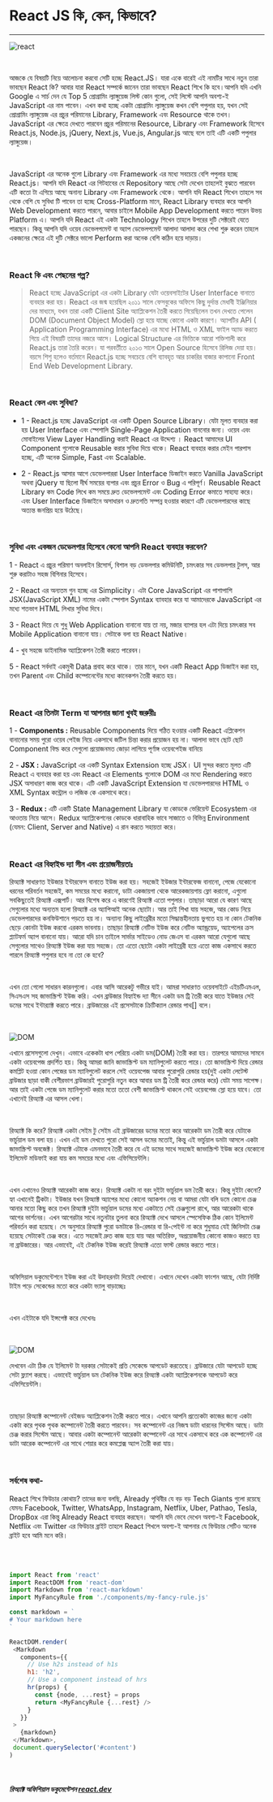 # React JS কি, কেন, কিভাবে?


<hr />

![react](https://media.licdn.com/dms/image/C5612AQEPmt1GFjI2GA/article-inline_image-shrink_400_744/0/1630563505535?e=2147483647&v=beta&t=ujswVn31F8RIhEDdy_Kl5v3fv_skUZDYZ4yHCZw9_98)

</br>

আজকে যে বিষয়টি নিয়ে আলোচনা করবো সেটি হচ্ছে React.JS। যারা একে বারেই এই নামটির সাথে নতুন তারা ভাবছেন React কি? আবার যারা React সম্পর্কে জানেন তারা ভাবছেন React শিখে কি হবে।আপনি যদি এখনি Google এ সার্চ দেন যে Top 5 প্রোগ্রামিং ল্যাঙ্গুয়েজ লিস্ট কোন গুলো, সেই লিস্টে আপনি অবশ্য-ই JavaScript এর নাম পাবেন। এখন কথা হচ্ছে একটা প্রোগ্রামিং ল্যাঙ্গুয়েজ কখন বেশি পপুলার হয়, যখন সেই প্রোগ্রামিং ল্যাঙ্গুয়েজ এর প্রচুর পরিমানের Library, Framework এবং Resource থাকে তখন। JavaScript এর ক্ষেত্রে দেখতে পারবেন প্রচুর পরিমানের Resource, Library এবং Framework হিসেবে React.js, Node.js, jQuery, Next.js, Vue.js, Angular.js আছে বলে তাই এটি একটি পপুলার ল্যাঙ্গুয়েজ।

</br>

JavaScript এর অনেক গুলো Library এবং Framework এর মধ্যে সবচেয়ে বেশি পপুলার হচ্ছে React.js। আপনি যদি React এর গিটহাবের যে Repository আছে সেটা দেখেন তাহলেই বুঝতে পারবেন এটি কতো টা এগিয়ে আছে অনান্য Library এবং Framework থেকে। আপনি যদি React শিখেন তাহলে সব থেকে বেশি যে সুবিধা টি পাবেন তা হচ্ছে Cross-Platform মানে, React Library ব্যবহার করে আপনি Web Development করতে পারনে, আবার চাইলে Mobile App Development করতে পারেন উভয় Platform এ। আপনি যদি React এই একটা Technology শিখেন তাহলে উপরের দুটি সেক্টরেই যেতে পারছেন। কিন্তু আপনি যদি ওয়েব ডেভেলপমেন্ট বা অ্যাপ ডেভেলপমেন্ট আলাদা আলাদা করে শেখা শুরু করেন তাহলে একজনের ক্ষেত্রে এই দুটি সেক্টরে ভালো Perform করা অনেক বেশি কঠিন হয়ে দাড়ায়।

</br>

### React কি এবং পেছনের গল্প?

> React হচ্ছে JavaScript এর একটা Library যেটা ওয়েবসাইটের User Interface বানাতে ব্যবহার করা হয়। React এর জন্ম হয়েছিল ২০১১ সালে ফেসবুকের অফিসে কিছু দুর্দান্ত মেধাবী ইঞ্জিনিয়ার দের মাধ্যমে, যখন তারা একটি Client Site অ্যাপ্লিকেশন তৈরী করতে গিয়েছিলেন তখন দেখতে পেলেন DOM (Document Object Model) স্লো হয়ে যাচ্ছে কোনো একটা কারণে। অ্যাপটির API ( Application Programming Interface) এর মধ্যে HTML ও XML ফাইল অ্যাড করতে গিয়ে এই বিষয়টি তাদের নজরে আসে। Logical Structure এর ভিত্তিকে আরো শক্তিশালী করে React.js তারা তৈরি করেন। যা পরবর্তীতে ২০১৩ সালে Open Source হিসেবে রিলিজ দেয়া হয়। বয়সে শিশু হলেও বর্তমানে React.js হচ্ছে সবচেয়ে বেশি ব্যাবহৃত আর চাকরির বাজার কাপানো Front End Web Development Library.

</br>

### React কেন এবং সুবিধা?

* 1 - React.js হচ্ছে JavaScript এর একটি Open Source Library। যেটা মূলত ব্যবহার করা হয় User Interface এবং স্পেশালি Single-Page Application বাননোর জন্য। ওয়েব এবং মোবাইলের View Layer Handling করাই React এর উদ্দেশ্য । React আমাদের UI Component গুলোকে Reusable করার সুবিধা দিয়ে থাকে। React ব্যবহার করার মেইন পারপাস হচ্ছে, এটি অনেক Simple, Fast এবং Scalable.

+ 2 - React.js আসার আগে ডেভেলপাররা User Interface ডিজাইন করতে Vanilla JavaScript অথবা jQuery যা ছিলো দীর্ঘ সময়ের ব্যপার এবং প্রচুর Error ও Bug এ পরিপূর্ণ। Reusable React Library কম Code লিখে কম সময়ে দ্রুত ডেভেলপমেন্ট এবং Coding Error কমাতে সাহায্য করে। এবং User Interface ডিজাইনে অসাধারন ও দ্রুতগতি সম্পন্ন হওয়ার কারণে এটি ডেভেলপারদের কাছে অত্যন্ত জনপ্রিয় হয়ে উঠেছে।

</br>

### সুবিধা এবং একজন ডেভেলপার হিসেবে কেনো আপনি React ব্যবহার করবেন?

1 - React এ প্রচুর পরিমাণ অনলাইন রিসোর্স, বিশাল বড় ডেভলপার কমিউনিটি, চমৎকার সব ডেভলপার টুলস, আর শুরু করাটাও সহজ বিগিনার হিসেবে।

2 - React এর অন্যতম গুন হচ্ছে এর Simplicity। এটা Core JavaScript এর পাশাপাশি JSX(JavaScript XML) নামের একটা স্পেশাল Syntax ব্যাবহার করে যা আমাদেরকে JavaScript এর মধ্যে শতভাগ HTML লিখার সুবিধা দিবে।

3 - React দিয়ে যে শুধু Web Application বানানো যায় তা নয়, মজার ব্যাপার হল এটা দিয়ে চমৎকার সব Mobile Application বানানো যায়। সেটাকে বলা হয় React Native।

4 - খুব সহজে ডাইনামিক অ্যাপ্লিকেশন তৈরী করতে পারেবন।

5 - React সর্বদাই একমুখী Data প্রবাহ করে থাকে। তার মানে, যখন একটি 
React App ডিজাইন করা হয়, তখন Parent এবং Child কম্পোনেন্টের মধ্যে কানেকশন তৈরী করতে হয়।

</br>

### React এর তিনটা Term যা আপনার জানা খুবই জরুরীঃ 

1 -  **Components :**  Reusable Components দিয়ে গঠিত হওয়ার একটি React এপ্লিকেশন বানানোর সময় পুরো ওয়েব পেইজ নিয়ে একসাথে জটিল চিন্তা করার প্রয়োজন হয় না। আলাদা ভাবে ছোট ছোট Component বিল্ড করে সেগুলো প্রয়োজনমত জোড়া লাগিয়ে পূর্ণাঙ্গ ওয়েবপেইজ বানিয়ে

2 - **JSX :** JavaScript এর একটি Syntax Extension হচ্ছে JSX। UI সুন্দর করতে মূলত এটি React এ ব্যবহার করা হয় এবং React এর Elements গুলোকে DOM এর মধ্যে Rendering করতে JSX অসাধারণ কাজ করে থাকে। এটি একটি JavaScript Extension যা ডেভেলপারদের HTML ও XML Syntax কন্ট্রোল ও লজিক কে একসাথে করে।

3 - **Redux :** এটি একটি State Management Library যা কোডকে ভেরিয়েন্ট Ecosystem এর আওতায় নিয়ে আসে। Redux অ্যাপ্লিকেশনের কোডকে ধারাবাহিক ভাবে সাজাতে ও বিভিন্ন Environment (যেমন: Client, Server and Native) এ রান করতে সহায়তা করে।

</br>

### React এর বিহ্যাইন্ড দ্যা সীন এবং প্রয়োজনীয়তাঃ 

<p>রিঅ্যাক্ট সাধারণত ইউজার ইন্টারফেস বানাতে ইউজ করা হয়। সহজেই ইউজার ইন্টারফেজ বানানো, পেজে যেকোনো ধরনের পরিবর্তন সহজেই, কম সময়ের মধ্যে করানো, ডাটা একজায়গা থেকে আরেকজায়গায় ফ্লো করানো, এগুলো সবকিছুতেই রিঅ্যাক্ট এক্সপার্ট। আর বিশেষ করে এ কারণেই রিঅ্যাক্ট এতো পপুলার। তাছাড়া আরো যে কারণ আছে সেগুলোর মধ্যে অন্যতম হলো রিঅ্যাক্ট এর অ্যাপিআই অনেক ছোটো। আর তাই শিখা যায় সহজে, আর কোড নিয়ে ডেভেলপারদের কনফিউশানে পড়তে হয় না। অন্যান্য কিছু লাইব্রেরীর মতো সিদ্ধান্তহীনতায় ভুগতে হয় না কোন টেকনিক ছেড়ে কোনটা ইউজ করবো এরকম ভাবনায়। তাছাড়া রিঅ্যাক্ট নেটিভ ইউজ করে নেটিভ অ্যান্ড্রয়েড, অ্যাপেলের ক্রস প্ল্যাটফর্ম অ্যাপ বানানো যায়। আরো যদি চান তাইলে সার্ভার সাইডেও নোড জেএস বা এরকম আরো যেগুলো আছে সেগুলোর সাথেও রিঅ্যাক্ট ইউজ করা যায় সহজে। তো এতো ছোটো একটা লাইব্রেরী হয়ে এতো কাজ একসাথে করতে পারলে রিঅ্যাক্ট পপুলার হবে না তো কে হবে?</p> <br />
<p>এখন তো গেলো সাধারন কারনগুলো। এবার আসি আরেকটু গভীরে যাই। আমরা সাধারণত ওয়েবসাইটে এইচটিএমএল, সিএসএস সহ জাভাস্ক্রিপ্ট ইউজ করি। এখন ব্রাউজার বিহ্যাইন্ড দ্যা সীনে একটা ডম ট্রি তৈরী করে যাতে ইউজার সেই ডমের সাথে ইন্টার‍্যাক্ট করতে পারে। ব্রাউজারের এই প্রসেসটাকে ক্রিটিক্যাল রেন্ডার পাথ[] বলে।</p> <br />

![DOM](https://miro.medium.com/v2/resize:fit:720/format:webp/1*tOIgHPuIbWwxTfg-d8VTRg.png)

<p>এখানে প্রসেসগুলো দেখুন। এভাবে একেকটা ধাপ পেরিয়ে একটা ডম(DOM) তৈরী করা হয়। তারপরে আমাদের সামনে একটা ওয়েবপেজ প্রদর্শিত হয়। কিন্তু আমরা জানি জাভাস্ক্রিপ্ট ডম ম্যানিপুলেট করতে পারে। তো জাভাস্ক্রিপ্ট দিয়ে রেন্ডার কমপ্লিট হওয়া কোন পেজের ডম ম্যানিপুলেট করলে সেই ওয়েবপেজ আবার পুরোপুরি রেন্ডার হয়(দুই একটা লেটেস্ট ব্রাউজার ছাড়া বাকী বেশীরভাগ ব্রাউজারই পুরোপুরি নতুন করে আবার ডম ট্রি তৈরী করে রেন্ডার করে) যেটা সময় সাপেক্ষ। আর তাই একটা পেজে ডম ম্যানিপুলেট করার মতো ততো বেশী জাভাস্ক্রিপ্ট থাকলে সেই ওয়েবপেজ স্লো হয়ে যাবে। তো এখানেই রিঅ্যাক্ট এর আসল খেলা।</p> <br />
<p>রিঅ্যাক্ট কি করে? রিঅ্যাক্ট একটা সেইম টু সেইম এই ব্রাউজারের ডমের মতো করে আরেকটা ডম তৈরী করে যেটাকে ভার্চুয়াল ডম বলা হয়। এখন এই ডম দেখতে পুরো সেই আসল ডমের মতোই, কিন্তু এই ভার্চুয়াল ডমটা আসলে একটা জাভাস্ক্রিপ্ট অবজেক্ট। রিঅ্যাক্ট এটাকে এমনভাবে তৈরী করে যে এই ডমের সাথে সহজেই জাভাস্ক্রিপ্ট ইউজ করে যেকোনো ইলিমেন্ট মডিফাই করা যায় কম সময়ের মধ্যে এবং এফিসিয়েন্টলি।</p> <br />
<p>এখন এখানেও রিঅ্যাক্ট আরেকটা কাজ করে। রিঅ্যাক্ট একটা না বরং দুইটা ভার্চুয়াল ডম তৈরী করে। কিন্তু দুইটা কেনো? হ্যা এখানেই ট্রিকটা। ইউজার যখন রিঅ্যাক্ট অ্যাপের মধ্যে কোনো অ্যাকশন নেয় বা আমরা যেটা বলি ডমে কোনো চেঞ্জ আনার মতো কিছু করে তখন রিঅ্যাক্ট দুইটা ভার্চুয়াল ডমের মধ্যে একটাতে সেই চেঞ্জগুলো রাখে, আর আরেকটা থাকে আগের ভার্শনের। এখন আগেরটার সাথে নতুনটার তুলনা করে রিঅ্যাক্ট দেখে আসলে স্পেসেফিক ঠিক কোন ইলিমেন্ট পরিবর্তন করা হয়েছে। সে অনুসারে রিঅ্যাক্ট পুরো ডমটাকে রি-রেন্ডার বা রি-পেইন্ট না করে শুধুমাত্র যেই জিনিসটা চেঞ্জ হয়েছে সেটাকেই চেঞ্জ করে। এতে সহজেই দ্রুত কাজ হয়ে যায় আর অতিরিক্ত, অপ্রয়োজনীয় কোনো কাজও করতে হয় না ব্রাউজারের। আর এভাবেই, এই টেকনিক ইউজ করেই রিঅ্যাক্ট এতো ফাস্ট রেন্ডার করতে পারে।</p> <br />
<p>অফিসিয়াল ডকুমেন্টেশনে ইউজ করা এই উদাহরনটা দিয়েই দেখাবো। এখানে দেখেন একটা ফাংশন আছে, যেটা নির্দিষ্ট টাইম পড়ে সেকেন্ডের মতো করে একটা ভ্যালু বাড়াচ্ছেঃ</p> <br />

<p>এখন এইটাকে যদি ইন্সপেক্ট করে দেখেনঃ</p> <br />

![DOM](https://miro.medium.com/v2/resize:fit:314/format:webp/1*x0g9mhpItQbnXUpTAtCwsQ.png)

<p>দেখবেন এটা ঠিক যে ইলিমেন্ট টা দরকার সেটাকেই প্রতি সেকেন্ডে আপডেট করতেছে। ব্রাউজারে যেটা আপডেট হচ্ছে সেটা ফ্ল্যাশ করছে। এভাবেই ভার্চুয়াল ডম টেকনিক ইউজ করে রিঅ্যাক্ট একটা অ্যাপ্লিকেশনকে আপডেট করে এফিসিয়েন্টলি।</p> <br />
<p>তাছাড়া রিঅ্যাক্ট কম্পোনেন্ট বেইজড অ্যাপ্লিকেশন তৈরী করতে পারে। এখানে আপনি প্রত্যেকটা কাজের জন্যে একটা একটা করে পৃথক পৃথক কম্পোনেন্ট তৈরী করতে পারবেন। সব কম্পোনেন্ট এর নিজস্ব ডাটা ধারনের সিস্টেম আছে। ডাটা চেঞ্জ করার সিস্টেম আছে। আবার একটা কম্পোনেন্ট আরেকটা কম্পোনেন্ট এর সাথে একসাথে করে এক কম্পোনেন্ট এর ডাটা আরেক কম্পোনেন্ট এর সাথে শেয়ার করে কমপ্লেক্স অ্যাপ তৈরী করা যায়।</p> <br />

### সর্বশেষ কথা- 


React শিখে ফিউচার কোথায়? তাদের জন্য বলছি, Already পৃথিবীর যে বড় বড় Tech Giants গুলো রয়েছে যেমনঃ Facebook, Twitter, WhatsApp, Instagram, Netflix, Uber, Pathao, Tesla, DropBox এরা কিন্তু Already React ব্যবহার করছেন। আপনি যদি ভেবে দেখেন অবশ্য-ই Facebook, Netflix এবং Twitter এর ফিউচার ব্রাইট তাহলে React শিখলে অবশ্য-ই আপনার যে ফিউচার সেটিও অনেক ব্রাইট হবে আমি মনে করি।


</br></br>

 ```js
import React from 'react'
import ReactDOM from 'react-dom'
import Markdown from 'react-markdown'
import MyFancyRule from './components/my-fancy-rule.js'

const markdown = `
# Your markdown here
`

ReactDOM.render(
  <Markdown
    components={{
      // Use h2s instead of h1s
      h1: 'h2',
      // Use a component instead of hrs
      hr(props) {
        const {node, ...rest} = props
        return <MyFancyRule {...rest} />
      }
    }}
  >
    {markdown}
  </Markdown>,
  document.querySelector('#content')
)
```

</br>

##### রিঅ্যাক্ট অফিশিয়াল ডকুমেন্টেশন   [react.dev](https://react.dev/)
